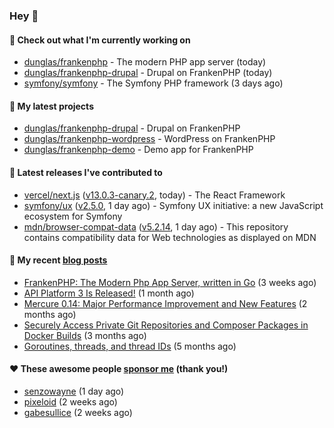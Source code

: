 ### Hey 👋

#### 👷 Check out what I'm currently working on

- [dunglas/frankenphp](https://github.com/dunglas/frankenphp) - The modern PHP app server (today)
- [dunglas/frankenphp-drupal](https://github.com/dunglas/frankenphp-drupal) - Drupal on FrankenPHP (today)
- [symfony/symfony](https://github.com/symfony/symfony) - The Symfony PHP framework (3 days ago)

#### 🌱 My latest projects

- [dunglas/frankenphp-drupal](https://github.com/dunglas/frankenphp-drupal) - Drupal on FrankenPHP
- [dunglas/frankenphp-wordpress](https://github.com/dunglas/frankenphp-wordpress) - WordPress on FrankenPHP
- [dunglas/frankenphp-demo](https://github.com/dunglas/frankenphp-demo) - Demo app for FrankenPHP

#### 🔭 Latest releases I've contributed to

- [vercel/next.js](https://github.com/vercel/next.js) ([v13.0.3-canary.2](https://github.com/vercel/next.js/releases/tag/v13.0.3-canary.2), today) - The React Framework
- [symfony/ux](https://github.com/symfony/ux) ([v2.5.0](https://github.com/symfony/ux/releases/tag/v2.5.0), 1 day ago) - Symfony UX initiative: a new JavaScript ecosystem for Symfony
- [mdn/browser-compat-data](https://github.com/mdn/browser-compat-data) ([v5.2.14](https://github.com/mdn/browser-compat-data/releases/tag/v5.2.14), 1 day ago) - This repository contains compatibility data for Web technologies as displayed on MDN

#### 📜 My recent [blog posts](https://dunglas.fr)

- [FrankenPHP: The Modern Php App Server, written in Go](https://dunglas.dev/2022/10/frankenphp-the-modern-php-app-server-written-in-go/) (3 weeks ago)
- [API Platform 3 Is Released!](https://dunglas.dev/2022/09/api-platform-3-is-released/) (1 month ago)
- [Mercure 0.14: Major Performance Improvement and New Features](https://dunglas.dev/2022/09/mercure-0-14/) (2 months ago)
- [Securely Access Private Git Repositories and Composer Packages in Docker Builds](https://dunglas.dev/2022/08/securely-access-private-git-repositories-and-composer-packages-in-docker-builds/) (3 months ago)
- [Goroutines, threads, and thread IDs](https://dunglas.dev/2022/05/goroutines-threads-and-thread-ids/) (5 months ago)

#### ❤️ These awesome people [sponsor me](https://github.com/sponsors/dunglas) (thank you!)

- [senzowayne](https://github.com/senzowayne) (1 day ago)
- [pixeloid](https://github.com/pixeloid) (2 weeks ago)
- [gabesullice](https://github.com/gabesullice) (2 weeks ago)
